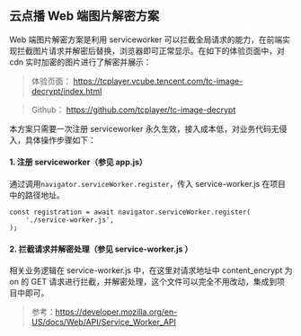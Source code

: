 ## 云点播 Web 端图片解密方案


Web 端图片解密方案是利用 serviceworker 可以拦截全局请求的能力，在前端实现拦截图片请求并解密后替换，浏览器即可正常显示。在如下的体验页面中，对 cdn 实时加密的图片进行了解密并展示：

> 体验页面：
https://tcplayer.vcube.tencent.com/tc-image-decrypt/index.html

> Github：
https://github.com/tcplayer/tc-image-decrypt

本方案只需要一次注册 serviceworker 永久生效，接入成本低，对业务代码无侵入，具体操作步骤如下：

#### 1. 注册 serviceworker（参见 app.js）

通过调用`navigator.serviceWorker.register`，传入 service-worker.js 在项目中的路径地址。

```
const registration = await navigator.serviceWorker.register(
    './service-worker.js',
);
```

#### 2. 拦截请求并解密处理（参见 service-worker.js ） 

相关业务逻辑在 service-worker.js 中，在这里对请求地址中 content_encrypt 为 on 的 GET 请求进行拦截，并解密处理，这个文件可以完全不用改动，集成到项目中即可。

> 参考：https://developer.mozilla.org/en-US/docs/Web/API/Service_Worker_API
















